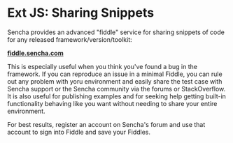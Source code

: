 # Ext JS: Sharing Snippets

Sencha provides an advanced "fiddle" service for sharing snippets of code for any released framework/version/toolkit:

**[fiddle.sencha.com](https://fiddle.sencha.com)**

This is especially useful when you think you've found a bug in the framework. If you can reproduce an issue in a
minimal Fiddle, you can rule out any problem with yoru environment and easily share the test case
with Sencha support or the Sencha community via the forums or StackOverflow. It is also useful for publishing examples
and for seeking help getting built-in functionality behaving like you want without needing to share your entire environment.

For best results, register an account on Sencha's forum and use that account to sign into Fiddle and save your Fiddles.